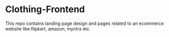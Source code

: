 # Clothing-Frontend
This repo contains landing page design and pages related to an ecommerce website like flipkart, amazon, myntra etc.
